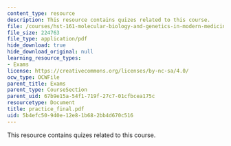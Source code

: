 ```yaml
---
content_type: resource
description: This resource contains quizes related to this course.
file: /courses/hst-161-molecular-biology-and-genetics-in-modern-medicine-fall-2007/5b4efc50940e12e81b682bb4d670c516_practice_final.pdf
file_size: 224763
file_type: application/pdf
hide_download: true
hide_download_original: null
learning_resource_types:
- Exams
license: https://creativecommons.org/licenses/by-nc-sa/4.0/
ocw_type: OCWFile
parent_title: Exams
parent_type: CourseSection
parent_uid: 67b9e15a-54f1-719f-27c7-01cfbcea175c
resourcetype: Document
title: practice_final.pdf
uid: 5b4efc50-940e-12e8-1b68-2bb4d670c516
---
```

This resource contains quizes related to this course.